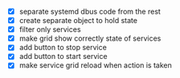  - [x] separate systemd dbus code from the rest
 - [x] create separate object to hold state
 - [x] filter only services
 - [x] make grid show correctly state of services
 - [x] add button to stop service
 - [x] add button to start service
 - [x] make service grid reload when action is taken